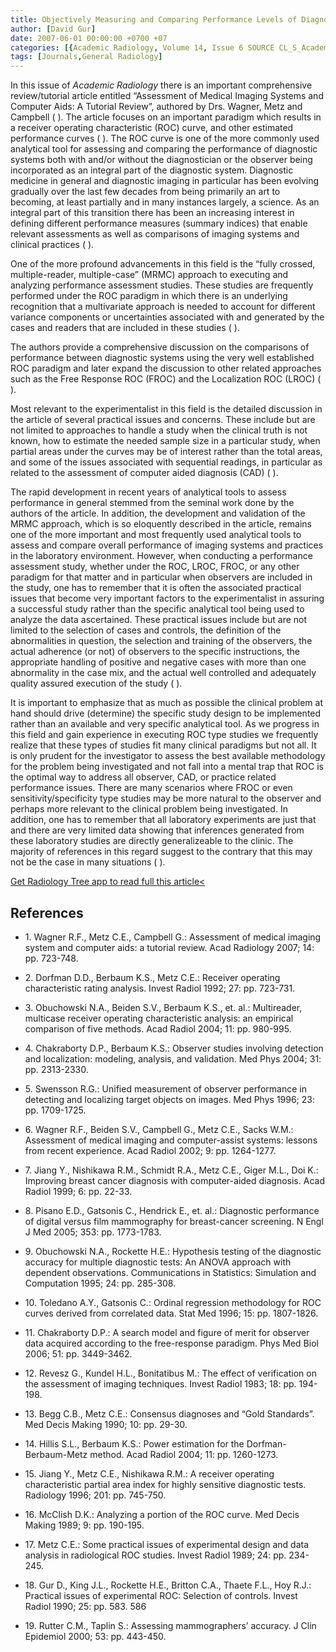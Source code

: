 ```yaml
---
title: Objectively Measuring and Comparing Performance Levels of Diagnostic Imaging Systems and Practices
author: [David Gur]
date: 2007-06-01 00:00:00 +0700 +07
categories: [{Academic Radiology, Volume 14, Issue 6 SOURCE CL_S_AcademicRadiologyVolume14Issue6 1}]
tags: [Journals,General Radiology]
---
```

In this issue of _Academic Radiology_ there is an important comprehensive review/tutorial article entitled “Assessment of Medical Imaging Systems and Computer Aids: A Tutorial Review”, authored by Drs. Wagner, Metz and Campbell ( ). The article focuses on an important paradigm which results in a receiver operating characteristic (ROC) curve, and other estimated performance curves ( ). The ROC curve is one of the more commonly used analytical tool for assessing and comparing the performance of diagnostic systems both with and/or without the diagnostician or the observer being incorporated as an integral part of the diagnostic system. Diagnostic medicine in general and diagnostic imaging in particular has been evolving gradually over the last few decades from being primarily an art to becoming, at least partially and in many instances largely, a science. As an integral part of this transition there has been an increasing interest in defining different performance measures (summary indices) that enable relevant assessments as well as comparisons of imaging systems and clinical practices ( ).

One of the more profound advancements in this field is the “fully crossed, multiple-reader, multiple-case” (MRMC) approach to executing and analyzing performance assessment studies. These studies are frequently performed under the ROC paradigm in which there is an underlying recognition that a multivariate approach is needed to account for different variance components or uncertainties associated with and generated by the cases and readers that are included in these studies ( ).

The authors provide a comprehensive discussion on the comparisons of performance between diagnostic systems using the very well established ROC paradigm and later expand the discussion to other related approaches such as the Free Response ROC (FROC) and the Localization ROC (LROC) ( ).

Most relevant to the experimentalist in this field is the detailed discussion in the article of several practical issues and concerns. These include but are not limited to approaches to handle a study when the clinical truth is not known, how to estimate the needed sample size in a particular study, when partial areas under the curves may be of interest rather than the total areas, and some of the issues associated with sequential readings, in particular as related to the assessment of computer aided diagnosis (CAD) ( ).

The rapid development in recent years of analytical tools to assess performance in general stemmed from the seminal work done by the authors of the article. In addition, the development and validation of the MRMC approach, which is so eloquently described in the article, remains one of the more important and most frequently used analytical tools to assess and compare overall performance of imaging systems and practices in the laboratory environment. However, when conducting a performance assessment study, whether under the ROC, LROC, FROC, or any other paradigm for that matter and in particular when observers are included in the study, one has to remember that it is often the associated practical issues that become very important factors to the experimentalist in assuring a successful study rather than the specific analytical tool being used to analyze the data ascertained. These practical issues include but are not limited to the selection of cases and controls, the definition of the abnormalities in question, the selection and training of the observers, the actual adherence (or not) of observers to the specific instructions, the appropriate handling of positive and negative cases with more than one abnormality in the case mix, and the actual well controlled and adequately quality assured execution of the study ( ).

It is important to emphasize that as much as possible the clinical problem at hand should drive (determine) the specific study design to be implemented rather than an available and very specific analytical tool. As we progress in this field and gain experience in executing ROC type studies we frequently realize that these types of studies fit many clinical paradigms but not all. It is only prudent for the investigator to assess the best available methodology for the problem being investigated and not fall into a mental trap that ROC is the optimal way to address all observer, CAD, or practice related performance issues. There are many scenarios where FROC or even sensitivity/specificity type studies may be more natural to the observer and perhaps more relevant to the clinical problem being investigated. In addition, one has to remember that all laboratory experiments are just that and there are very limited data showing that inferences generated from these laboratory studies are directly generalizeable to the clinic. The majority of references in this regard suggest to the contrary that this may not be the case in many situations ( ).

[Get Radiology Tree app to read full this article<](https://clinicalpub.com/app)

## References

- 1\. Wagner R.F., Metz C.E., Campbell G.: Assessment of medical imaging system and computer aids: a tutorial review. Acad Radiology 2007; 14: pp. 723-748.


- 2\. Dorfman D.D., Berbaum K.S., Metz C.E.: Receiver operating characteristic rating analysis. Invest Radiol 1992; 27: pp. 723-731.


- 3\. Obuchowski N.A., Beiden S.V., Berbaum K.S., et. al.: Multireader, multicase receiver operating characteristic analysis: an empirical comparison of five methods. Acad Radiol 2004; 11: pp. 980-995.


- 4\. Chakraborty D.P., Berbaum K.S.: Observer studies involving detection and localization: modeling, analysis, and validation. Med Phys 2004; 31: pp. 2313-2330.


- 5\. Swensson R.G.: Unified measurement of observer performance in detecting and localizing target objects on images. Med Phys 1996; 23: pp. 1709-1725.


- 6\. Wagner R.F., Beiden S.V., Campbell G., Metz C.E., Sacks W.M.: Assessment of medical imaging and computer-assist systems: lessons from recent experience. Acad Radiol 2002; 9: pp. 1264-1277.


- 7\. Jiang Y., Nishikawa R.M., Schmidt R.A., Metz C.E., Giger M.L., Doi K.: Improving breast cancer diagnosis with computer-aided diagnosis. Acad Radiol 1999; 6: pp. 22-33.


- 8\. Pisano E.D., Gatsonis C., Hendrick E., et. al.: Diagnostic performance of digital versus film mammography for breast-cancer screening. N Engl J Med 2005; 353: pp. 1773-1783.


- 9\. Obuchowski N.A., Rockette H.E.: Hypothesis testing of the diagnostic accuracy for multiple diagnostic tests: An ANOVA approach with dependent observations. Communications in Statistics: Simulation and Computation 1995; 24: pp. 285-308.


- 10\. Toledano A.Y., Gatsonis C.: Ordinal regression methodology for ROC curves derived from correlated data. Stat Med 1996; 15: pp. 1807-1826.


- 11\. Chakraborty D.P.: A search model and figure of merit for observer data acquired according to the free-response paradigm. Phys Med Biol 2006; 51: pp. 3449-3462.


- 12\. Revesz G., Kundel H.L., Bonitatibus M.: The effect of verification on the assessment of imaging techniques. Invest Radiol 1983; 18: pp. 194-198.


- 13\. Begg C.B., Metz C.E.: Consensus diagnoses and “Gold Standards”. Med Decis Making 1990; 10: pp. 29-30.


- 14\. Hillis S.L., Berbaum K.S.: Power estimation for the Dorfman-Berbaum-Metz method. Acad Radiol 2004; 11: pp. 1260-1273.


- 15\. Jiang Y., Metz C.E., Nishikawa R.M.: A receiver operating characteristic partial area index for highly sensitive diagnostic tests. Radiology 1996; 201: pp. 745-750.


- 16\. McClish D.K.: Analyzing a portion of the ROC curve. Med Decis Making 1989; 9: pp. 190-195.


- 17\. Metz C.E.: Some practical issues of experimental design and data analysis in radiological ROC studies. Invest Radiol 1989; 24: pp. 234-245.


- 18\. Gur D., King J.L., Rockette H.E., Britton C.A., Thaete F.L., Hoy R.J.: Practical issues of experimental ROC: Selection of controls. Invest Radiol 1990; 25: pp. 583. 586


- 19\. Rutter C.M., Taplin S.: Assessing mammographers’ accuracy. J Clin Epidemiol 2000; 53: pp. 443-450.